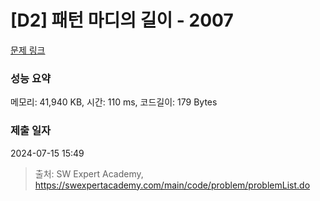 # [D2] 패턴 마디의 길이 - 2007 

[문제 링크](https://swexpertacademy.com/main/code/problem/problemDetail.do?contestProbId=AV5P1kNKAl8DFAUq) 

### 성능 요약

메모리: 41,940 KB, 시간: 110 ms, 코드길이: 179 Bytes

### 제출 일자

2024-07-15 15:49



> 출처: SW Expert Academy, https://swexpertacademy.com/main/code/problem/problemList.do